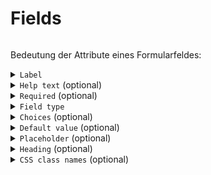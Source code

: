 # Fields

```{include} snippets/wiphint.md
```

Bedeutung der Attribute eines Formularfeldes:


<details>
<summary>
<code>Label</code>
</summary>

Feldname, wird über dem Eingabefeld dargestellt. 

</details>

<details>
<summary>
<code>Help text</code> (optional)
</summary>

Erläuterungstext - auch längere Text inkl. Links. Werden "gedimmt" unterhalb des Eingabefeldes dargestellt. Siehe auch `Placeholder`.

</details>

<details>
<summary>
<code>Required</code> (optional)
</summary>

Definiert, ob das Ausfüllen dieses Feldes für die Formularabsendung notwendig ist. Diese Felder werden im Formular automatisch mit einem `*` markiert.

</details>

<details>
<summary>
<code>Field type</code>
</summary>

Feldtyp.

</details>

<details>
<summary>
<code>Choices</code> (optional)
</summary>

Nur für Auswahlfelder (siehe Feldtyp) relevant. Definiert die Ausprägungen von Auswahlfeldern.

</details>

<details>
<summary>
<code>Default value</code> (optional)
</summary>

Standardwert, falls ein Feld nicht ausgefüllt wird.

</details>

<details>
<summary>
<code>Placeholder</code> (optional)
</summary>

Kurzer Hinweistext der im Eingabefeld dargestellt wird und verschwindet, sobald das Feld ausgefüllt wird. Ähnlich wie `Help text`.

</details>

<details>
<summary>
<code>Heading</code> (optional)
</summary>

Überschrift, die über dem entsprechenden Feld dargestellt wird. Kann z.B. genutzt werden, um größere Formulare zu unterteilen.

</details>

<details>
<summary>
<code>CSS class names</code> (optional)
</summary>

Eigene CSS-Klassen können hier, mit Leerzeichen getrennt, angegeben werden. Die meisten CSS-Klassen des verwendeten User-Interface-Frameworks [Bootstrap4](https://getbootstrap.com/docs/4.6/getting-started/introduction/) sollten unterstützt sein. Die CSS-Klasse(n) werden auf ein Container-Element des jeweiligen Feldes angewandt. 

Verwendungsmöglichkeiten (Auszug):

* Trennlinie vor dem Feld: `border-top pt-2 mt-2`
* Hervorheben des gesamten Feldes inkl. aller Attribute (Hilfetext etc.): `alert alert-info`

</details>
